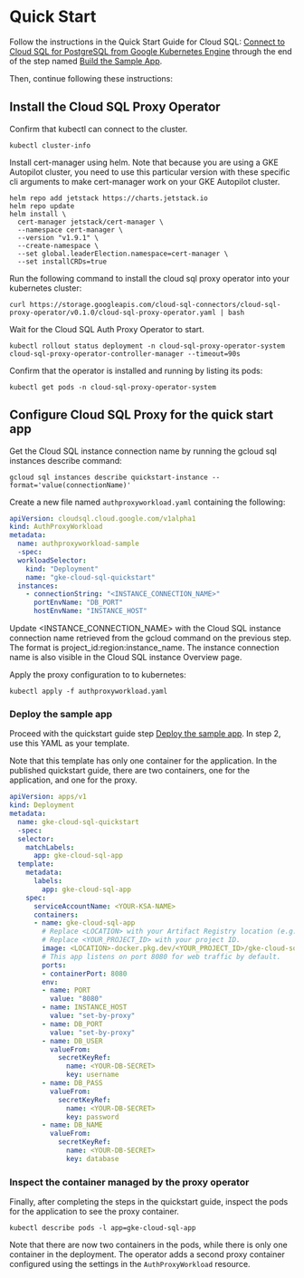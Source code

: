# Quick Start

Follow the instructions in the Quick Start Guide for Cloud SQL: 
[Connect to Cloud SQL for PostgreSQL from Google Kubernetes Engine](
https://cloud.google.com/sql/docs/postgres/connect-instance-kubernetes)
through the end of the step named [Build the Sample App](
https://cloud.google.com/sql/docs/postgres/connect-instance-kubernetes#build_the_sample_app).

Then, continue following these instructions:

## Install the Cloud SQL Proxy Operator

Confirm that kubectl can connect to the cluster.

```shell
kubectl cluster-info
```

Install cert-manager using helm. Note that because you are using a GKE
Autopilot cluster, you need to use this particular version with these specific
cli arguments to make cert-manager work on your GKE Autopilot cluster. 

```shell
helm repo add jetstack https://charts.jetstack.io
helm repo update
helm install \
  cert-manager jetstack/cert-manager \
  --namespace cert-manager \
  --version "v1.9.1" \
  --create-namespace \
  --set global.leaderElection.namespace=cert-manager \
  --set installCRDs=true
```

Run the following command to install the cloud sql proxy operator into
your kubernetes cluster:

```shell
curl https://storage.googleapis.com/cloud-sql-connectors/cloud-sql-proxy-operator/v0.1.0/cloud-sql-proxy-operator.yaml | bash
```

Wait for the Cloud SQL Auth Proxy Operator to start.

```shell
kubectl rollout status deployment -n cloud-sql-proxy-operator-system cloud-sql-proxy-operator-controller-manager --timeout=90s
```

Confirm that the operator is installed and running by listing its pods:

```shell
kubectl get pods -n cloud-sql-proxy-operator-system
```

## Configure Cloud SQL Proxy for the quick start app

Get the Cloud SQL instance connection name by running the gcloud sql instances describe command:

```shell
gcloud sql instances describe quickstart-instance --format='value(connectionName)'
```

Create a new file named `authproxyworkload.yaml` containing the following:

```yaml
apiVersion: cloudsql.cloud.google.com/v1alpha1
kind: AuthProxyWorkload
metadata:
  name: authproxyworkload-sample
  -spec:
  workloadSelector:
    kind: "Deployment"
    name: "gke-cloud-sql-quickstart"
  instances:
    - connectionString: "<INSTANCE_CONNECTION_NAME>"
      portEnvName: "DB_PORT"
      hostEnvName: "INSTANCE_HOST"
```

Update <INSTANCE_CONNECTION_NAME> with the Cloud SQL instance connection name
retrieved from the gcloud command on the previous step. The format is
project_id:region:instance_name. The instance connection name is also visible
in the Cloud SQL instance Overview page.

Apply the proxy configuration to to kubernetes:

```shell
kubectl apply -f authproxyworkload.yaml
```

### Deploy the sample app

Proceed with the quickstart guide step [Deploy the sample app](
https://cloud.google.com/sql/docs/postgres/connect-instance-kubernetes#deploy_the_sample_app).
In step 2, use this YAML as your template.

Note that this template has only one container for the application. In the published
quickstart guide, there are two containers, one for the application, and one for the
proxy.

```yaml
apiVersion: apps/v1
kind: Deployment
metadata:
  name: gke-cloud-sql-quickstart
  -spec:
  selector:
    matchLabels:
      app: gke-cloud-sql-app
  template:
    metadata:
      labels:
        app: gke-cloud-sql-app
    spec:
      serviceAccountName: <YOUR-KSA-NAME>
      containers:
      - name: gke-cloud-sql-app
        # Replace <LOCATION> with your Artifact Registry location (e.g., us-central1).
        # Replace <YOUR_PROJECT_ID> with your project ID.
        image: <LOCATION>-docker.pkg.dev/<YOUR_PROJECT_ID>/gke-cloud-sql-repo/gke-sql:latest
        # This app listens on port 8080 for web traffic by default.
        ports:
        - containerPort: 8080
        env:
        - name: PORT
          value: "8080"
        - name: INSTANCE_HOST
          value: "set-by-proxy"
        - name: DB_PORT
          value: "set-by-proxy"
        - name: DB_USER
          valueFrom:
            secretKeyRef:
              name: <YOUR-DB-SECRET>
              key: username
        - name: DB_PASS
          valueFrom:
            secretKeyRef:
              name: <YOUR-DB-SECRET>
              key: password
        - name: DB_NAME
          valueFrom:
            secretKeyRef:
              name: <YOUR-DB-SECRET>
              key: database
```

### Inspect the container managed by the proxy operator
Finally, after completing the steps in the quickstart guide, inspect the pods
for the application to see the proxy container.

```shell
kubectl describe pods -l app=gke-cloud-sql-app
```

Note that there are now two containers in the pods, while there is only one
container in the deployment. The operator adds a second proxy container configured
using the settings in the `AuthProxyWorkload` resource. 
